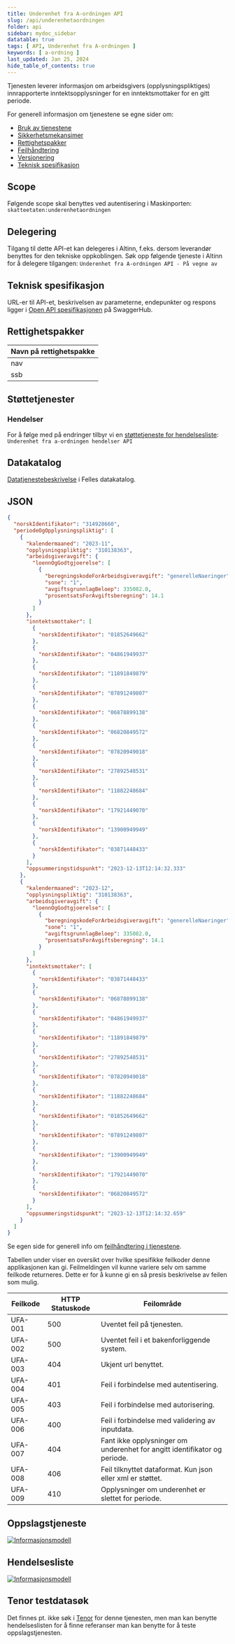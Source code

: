 ```yaml
---
title: Underenhet fra A-ordningen API
slug: /api/underenhetaordningen
folder: api
sidebar: mydoc_sidebar
datatable: true
tags: [ API, Underenhet fra A-ordningen ]
keywords: [ a-ordning ]
last_updated: Jan 25, 2024
hide_table_of_contents: true
---
```


<summary>Tjenesten leverer informasjon om arbeidsgivers (opplysningspliktiges) innrapporterte inntektsopplysninger for en
inntektsmottaker for en gitt periode.</summary>

<Tabs underline={true}>
<TabItem headerText="Om tjenesten" itemKey="itemKey-1" default>

For generell informasjon om tjenestene se egne sider om:

* [Bruk av tjenestene](../om/bruk.md)
* [Sikkerhetsmekansimer](../om/sikkerhet.md)
* [Rettighetspakker](../om/rettighetspakker.md)
* [Feilhåndtering](../om/feil.md)
* [Versjonering](../om/versjoner.md)
* [Teknisk spesifikasjon](../om/tekniskspesifikasjon.md)

## Scope

Følgende scope skal benyttes ved autentisering i Maskinporten: `skatteetaten:underenhetaordningen`

## Delegering

Tilgang til dette API-et kan delegeres i Altinn, f.eks. dersom leverandør benyttes for den tekniske oppkoblingen. Søk
opp følgende tjeneste i Altinn for å delegere tilgangen: `Underenhet fra A-ordningen API - På vegne av`

## Teknisk spesifikasjon

URL-er til API-et, beskrivelsen av parameterne, endepunkter og respons ligger
i [Open API spesifikasjonen](https://app.swaggerhub.com/apis/skatteetaten/underenhet-fra-a-ordningen-api)
på SwaggerHub.

## Rettighetspakker

| Navn på rettighetspakke |	
|-------------------------|
| nav                     |
| ssb                     |

## Støttetjenester

### Hendelser

For å følge med på endringer tilbyr vi
en [støttetjeneste for hendelsesliste](./hendelser.md): `Underenhet fra a-ordningen hendelser API`

## Datakatalog

[Datatjenestebeskrivelse](https://data.norge.no/data-services/da596432-a1ed-3763-b2c2-ffb1ffbbf20c) i Felles datakatalog.

</TabItem>
<TabItem headerText="Eksempler" itemKey="itemKey-2"> 

## JSON

```json
{
  "norskIdentifikator": "314928660",
  "periodeOgOpplysningspliktig": [
    {
      "kalendermaaned": "2023-11",
      "opplysningspliktig": "310138363",
      "arbeidsgiveravgift": {
        "loennOgGodtgjoerelse": [
          {
            "beregningskodeForArbeidsgiveravgift": "generelleNaeringer",
            "sone": "1",
            "avgiftsgrunnlagBeloep": 335082.0,
            "prosentsatsForAvgiftsberegning": 14.1
          }
        ]
      },
      "inntektsmottaker": [
        {
          "norskIdentifikator": "01852649662"
        },
        {
          "norskIdentifikator": "04861949937"
        },
        {
          "norskIdentifikator": "11891849879"
        },
        {
          "norskIdentifikator": "07891249807"
        },
        {
          "norskIdentifikator": "06878899138"
        },
        {
          "norskIdentifikator": "06820849572"
        },
        {
          "norskIdentifikator": "07820949018"
        },
        {
          "norskIdentifikator": "27892548531"
        },
        {
          "norskIdentifikator": "11882248684"
        },
        {
          "norskIdentifikator": "17921449070"
        },
        {
          "norskIdentifikator": "13900949949"
        },
        {
          "norskIdentifikator": "03871448433"
        }
      ],
      "oppsummeringstidspunkt": "2023-12-13T12:14:32.333"
    },
    {
      "kalendermaaned": "2023-12",
      "opplysningspliktig": "310138363",
      "arbeidsgiveravgift": {
        "loennOgGodtgjoerelse": [
          {
            "beregningskodeForArbeidsgiveravgift": "generelleNaeringer",
            "sone": "1",
            "avgiftsgrunnlagBeloep": 335082.0,
            "prosentsatsForAvgiftsberegning": 14.1
          }
        ]
      },
      "inntektsmottaker": [
        {
          "norskIdentifikator": "03871448433"
        },
        {
          "norskIdentifikator": "06878899138"
        },
        {
          "norskIdentifikator": "04861949937"
        },
        {
          "norskIdentifikator": "11891849879"
        },
        {
          "norskIdentifikator": "27892548531"
        },
        {
          "norskIdentifikator": "07820949018"
        },
        {
          "norskIdentifikator": "11882248684"
        },
        {
          "norskIdentifikator": "01852649662"
        },
        {
          "norskIdentifikator": "07891249807"
        },
        {
          "norskIdentifikator": "13900949949"
        },
        {
          "norskIdentifikator": "17921449070"
        },
        {
          "norskIdentifikator": "06820849572"
        }
      ],
      "oppsummeringstidspunkt": "2023-12-13T12:14:32.659"
    }
  ]
}
```

</TabItem>
<TabItem headerText="Feilkoder" itemKey="itemKey-3">

Se egen side for generell info om [feilhåndtering i tjenestene](../om/feil.md).

Tabellen under viser en oversikt over hvilke spesifikke feilkoder denne applikasjonen kan gi. Feilmeldingen vil kunne variere selv om samme feilkode returneres. Dette er for å kunne gi en så presis beskrivelse av feilen som mulig.

| Feilkode | HTTP Statuskode | Feilområde                                                                |
|----------|-----------------|---------------------------------------------------------------------------|
| UFA-001  | 500             | Uventet feil på tjenesten.                                                |
| UFA-002  | 500             | Uventet feil i et bakenforliggende system.                                |
| UFA-003  | 404             | Ukjent url benyttet.                                                      |
| UFA-004  | 401             | Feil i forbindelse med autentisering.                                     |
| UFA-005  | 403             | Feil i forbindelse med autorisering.                                      |
| UFA-006  | 400             | Feil i forbindelse med validering av inputdata.                           |
| UFA-007  | 404             | Fant ikke opplysninger om underenhet for angitt identifikator og periode. |
| UFA-008  | 406             | Feil tilknyttet dataformat. Kun json eller xml er støttet.                |
| UFA-009  | 410             | Opplysninger om underenhet er slettet for periode.                        |

</TabItem>
<TabItem headerText="Informasjonsmodell" itemKey="itemKey-4">

## Oppslagstjeneste

[![Informasjonsmodell](../../static/download/informasjonsmodell_underenhetaordningen.png)](../../static/download/informasjonsmodell_underenhetaordningen.png)

## Hendelsesliste

[![Informasjonsmodell](../../static/download/informasjonsmodell_underenhetaordningen_hendelser.png)](../../static/download/informasjonsmodell_underenhetaordningen_hendelser.png)

</TabItem>
<TabItem headerText="Test" itemKey="itemKey-5">

## Tenor testdatasøk

Det finnes pt. ikke søk i [Tenor](../test/tenor.md) for denne tjenesten, men man kan benytte hendelseslisten for å finne
referanser man kan benytte for å teste oppslagstjenesten.

</TabItem>
</Tabs>
